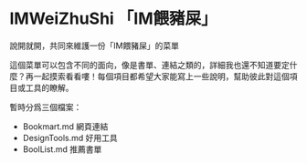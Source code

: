 # IMWeiZhuShi 「IM餵豬屎」

說開就開，共同來維護一份「IM餵豬屎」的菜單

這個菜單可以包含不同的面向，像是書單、連結之類的，詳細我也還不知道要定什麼？再一起摸索看看嘍！每個項目都希望大家能寫上一些說明，幫助彼此對這個項目或工具的瞭解。

暫時分爲三個檔案：
- Bookmart.md 網頁連結
- DesignTools.md 好用工具
- BoolList.md 推薦書單
